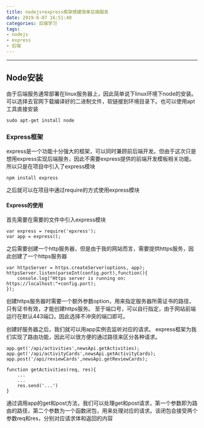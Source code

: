 ```yaml
---
title: nodejs+express框架搭建简单后端服务
date: 2019-6-07 16:51:40
categories: 后端学习
tags:
- nodejs
- express
- 后端
---
```

----
## Node安装
由于后端服务通常部署在linux服务器上，因此简单说下linux环境下node的安装。 可以选择去官网下载编译好的二进制文件，软链接到环境目录下。也可以使用apt工具直接安装
```
sudo apt-get install node
```
### Express框架
express是一个功能十分强大的框架，可以同时兼顾前后端开发。但由于这次只是想用express实现后端服务，因此不需要express提供的前端开发模板相关功能。所以只是在项目中引入了express模块

```
npm install express
```
之后就可以在项目中通过require的方式使用express模块

#### Express的使用
首先需要在需要的文件中引入express模块

```
var express = require('epxress');
var app = express();
```
之后需要创建一个http服务器，但是由于我的网站而言，需要提供https服务，因此创建了一个https服务器

```
var httpsServer = https.createServer(options, app);
httpsServer.listen(parseInt(config.port),function(){
    console.log("Https server is running on: https://localhost:"+config.port);
});
```
创建https服务器时需要一个额外参数option，用来指定服务器所需证书的路径，只有证书有效，才能创建https服务。
至于端口号，可以自行指定，由于网站前端运行在默认443端口，因此选择不冲突的端口即可。

创建好服务器之后，我们就可以用app实例去监听对应的请求。
express框架为我们实现了路由功能，因此可以很方便的通过路径来区分各种请求。

```
app.get('/api/activities',newsApi.getActivities);
app.get('/api/activityCards',newsApi.getActivityCards);
app.post('/api/reviewCards',newsApi.getReviewCards);

function getActivities(req, res){
    ...
    ...
    res.send('...')
}
```
通过调用app的get和post方法，我们可以处理get和post请求，第一个参数即为路由的路径，第二个参数为一个函数闭包，用来处理对应的请求。该闭包会接受两个参数req和res，分别对应请求体和返回的内容